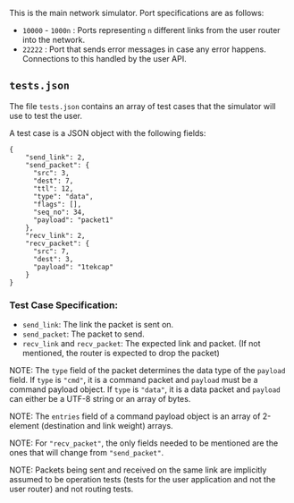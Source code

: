 This is the main network simulator. Port specifications are as follows:

- `10000` - `1000n` : Ports representing `n` different links from the user router into the network.
- `22222` : Port that sends error messages in case any error happens. Connections to this handled by the user API.

## `tests.json`
The file `tests.json` contains an array of test cases that the simulator will use to test the user.

A test case is a JSON object with the following fields:
```
{
    "send_link": 2,
    "send_packet": {
      "src": 3,
      "dest": 7,
      "ttl": 12,
      "type": "data",
      "flags": [],
      "seq_no": 34,
      "payload": "packet1"
    },
    "recv_link": 2,
    "recv_packet": {
      "src": 7,
      "dest": 3,
      "payload": "1tekcap"
    }
}
```  
### Test Case Specification:
- `send_link`: The link the packet is sent on.
- `send_packet`: The packet to send.
- `recv_link` and `recv_packet`: The expected link and packet. (If not mentioned, the router is expected to drop the packet)

NOTE: The `type` field of the packet determines the data type of the `payload` field.
If `type` is `"cmd"`, it is a command packet and `payload` must be a command payload object.
If `type` is `"data"`, it is a data packet and `payload` can either be a UTF-8 string or an array of bytes.

NOTE: The `entries` field of a command payload object is an array of 2-element (destination and link weight) arrays.

NOTE: For `"recv_packet"`, the only fields needed to be mentioned are the ones that will change from `"send_packet"`.

NOTE: Packets being sent and received on the same link are implicitly assumed to be operation tests (tests for the user application and not the user router) and not routing tests.